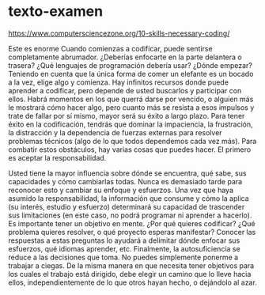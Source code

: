 # texto-examen
https://www.computersciencezone.org/10-skills-necessary-coding/  

Este es enorme Cuando comienzas a codificar, puede sentirse completamente abrumador. ¿Deberías enfocarte en la parte delantera o trasera? ¿Qué lenguajes de programación debería usar? ¿Dónde empezar? Teniendo en cuenta que la única forma de comer un elefante es un bocado a la vez, elige algo y comienza. Hay infinitos recursos donde puede aprender a codificar, pero depende de usted buscarlos y participar con ellos. Habrá momentos en los que querrá darse por vencido, o alguien más le mostrará cómo hacer algo, pero cuanto más se resista a esos impulsos y trate de fallar por sí mismo, mayor será su éxito a largo plazo. Para tener éxito en la codificación, tendrás que dominar la impaciencia, la frustración, la distracción y la dependencia de fuerzas externas para resolver problemas técnicos (algo de lo que todos dependemos cada vez más). Para combatir estos obstáculos, hay varias cosas que puedes hacer. El primero es aceptar la responsabilidad.

Usted tiene la mayor influencia sobre dónde se encuentra, qué sabe, sus capacidades y cómo cambiarlas todas. Nunca es demasiado tarde para reconocer esto y cambiar su enfoque y esfuerzos. Una vez que haya asumido la responsabilidad, la información que consume y cómo la aplica (su interés, estudio y esfuerzo) determinará su capacidad de trascender sus limitaciones (en este caso, no podrá programar ni aprender a hacerlo). Es importante tener un objetivo en mente. ¿Por qué quieres codificar? ¿Qué problema quieres resolver, o qué proyecto esperas manifestar? Conocer las respuestas a estas preguntas lo ayudará a delimitar dónde enfocar sus esfuerzos, qué idiomas aprender, etc. Finalmente, la autosuficiencia se reduce a las decisiones que toma. No puedes simplemente ponerme a trabajar a ciegas. De la misma manera en que necesita tener objetivos para los cuales el trabajo está dirigido, debe elegir un camino que lo lleve hacia ellos, independientemente de lo que otros hayan hecho, o dejándolo al azar.
